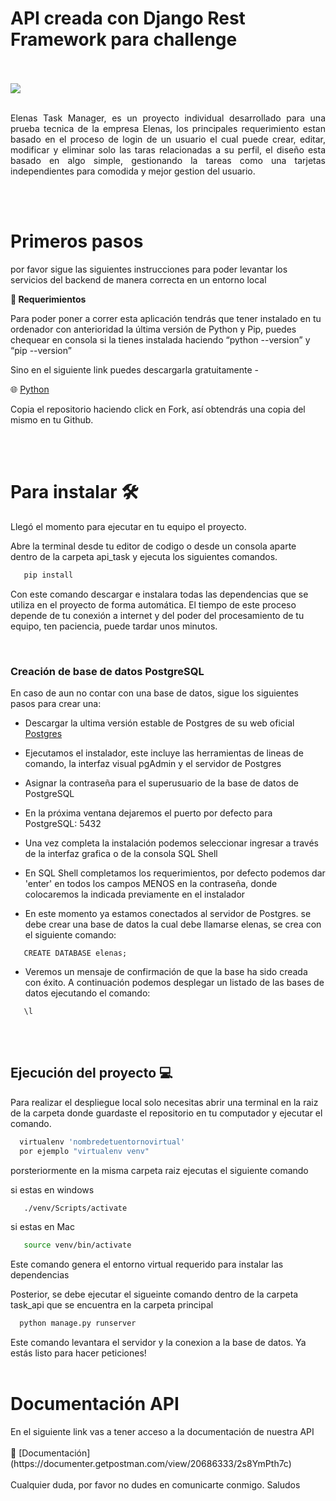 
# API creada con Django Rest Framework para challenge
<br/>
<br/>
<img src ='https://www.elenas.co/co/wp-content/uploads/2022/09/elenas.png'/>
<br/>
<br/>
<p align="justify"> Elenas Task Manager, es un proyecto individual desarrollado para una prueba tecnica de la empresa Elenas, los principales requerimiento estan basado en el proceso de login de un usuario el cual puede crear, editar, modificar y eliminar solo las taras relacionadas a su perfil, el diseño esta basado en algo simple, gestionando la tareas como una tarjetas independientes para comodida y mejor gestion del usuario.</p> 

<br/>
<br/>
<h1>Primeros pasos</h1>

por favor sigue las siguientes instrucciones para poder levantar los servicios del backend de manera correcta en un entorno local

**📑  Requerimientos**

Para poder poner a correr esta aplicación tendrás que tener instalado en tu ordenador con anterioridad la última versión de Python y Pip, puedes chequear en consola si la tienes instalada haciendo “python --version” y “pip --version”

Sino en el siguiente link puedes descargarla gratuitamente - 

🌐  [Python](https://www.python.org/)

Copia el repositorio haciendo click en Fork, así obtendrás una copia del mismo en tu Github.

<br>
<br>
<h1>Para instalar 🛠 </h1>

Llegó el momento para ejecutar en tu equipo el proyecto.

Abre la terminal desde tu editor de codigo o desde un consola aparte dentro de la carpeta api_task y ejecuta los siguientes comandos.
```sh
   pip install
```

Con este comando descargar e instalara todas las dependencias que se utiliza en el proyecto de forma automática. El tiempo de este proceso depende de tu conexión a internet y del poder del procesamiento de tu equipo, ten paciencia, puede tardar unos minutos.

<br>


<h3>Creación de base de datos PostgreSQL</h3>
En caso de aun no contar con una base de datos, sigue los siguientes pasos para crear una:

- Descargar la ultima versión estable de Postgres de su web oficial [Postgres](https://www.postgresql.org/download/)

- Ejecutamos el instalador, este incluye las herramientas de lineas de comando, la interfaz visual pgAdmin y el servidor de Postgres

- Asignar la contraseña para el superusuario de la base de datos de PostgreSQL

- En la próxima ventana dejaremos el puerto por defecto para PostgreSQL: 5432

- Una vez completa la instalación podemos seleccionar ingresar a través de la interfaz grafica o de la consola SQL Shell

- En SQL Shell completamos los requerimientos, por defecto podemos dar 'enter' en todos los campos MENOS en la contraseña, donde colocaremos la indicada previamente en el instalador 

- En este momento ya estamos conectados al servidor de Postgres. se debe crear una base de datos la cual debe llamarse elenas, se crea con el siguiente comando:
```
   CREATE DATABASE elenas;
``` 
- Veremos un mensaje de confirmación de que la base ha sido creada con éxito. A continuación podemos desplegar un listado de las bases de datos ejecutando el comando: 
```
   \l 
```
<br/>
<br/>
<h2>Ejecución  del proyecto 💻</h2>

Para realizar el despliegue local solo necesitas abrir una terminal en la raiz de la carpeta donde guardaste el repositorio en tu computador y ejecutar el comando.

```sh
  virtualenv 'nombredetuentornovirtual'
  por ejemplo "virtualenv venv"
```
porsteriormente en la misma carpeta raiz ejecutas el siguiente comando


si estas en windows
```sh
   ./venv/Scripts/activate
```

si estas en Mac
```sh
   source venv/bin/activate
```
Este comando genera el entorno virtual requerido para instalar las dependencias


Posterior, se debe ejecutar el sigueinte comando dentro de la carpeta task_api que se encuentra en la carpeta principal

```sh
  python manage.py runserver
```


Este comando levantara el servidor y la conexion a la base de datos. Ya estás listo para hacer peticiones!
<br/>
<br/>
<h1>Documentación API</h1>
En el siguiente link vas a tener acceso a la documentación de nuestra API
<br/>
<br/>
📄 [Documentación](https://documenter.getpostman.com/view/20686333/2s8YmPth7c)
<br/>
<br/>
Cualquier duda, por favor no dudes en comunicarte conmigo. Saludos

